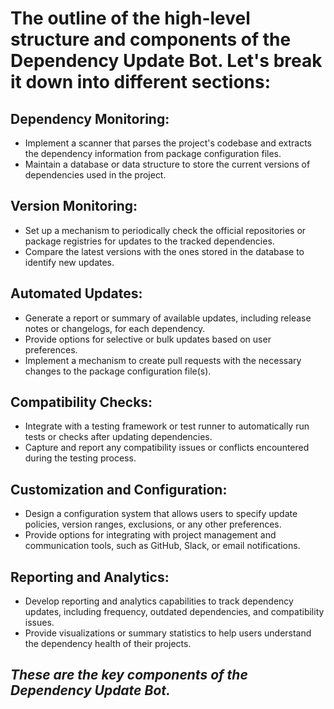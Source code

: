 # The outline of the high-level structure and components of the Dependency Update Bot. Let's break it down into different sections:

## Dependency Monitoring:
* Implement a scanner that parses the project's codebase and extracts the dependency information from package configuration files.
* Maintain a database or data structure to store the current versions of dependencies used in the project.
  
## Version Monitoring:
* Set up a mechanism to periodically check the official repositories or package registries for updates to the tracked dependencies.
* Compare the latest versions with the ones stored in the database to identify new updates.

## Automated Updates:
* Generate a report or summary of available updates, including release notes or changelogs, for each dependency.
* Provide options for selective or bulk updates based on user preferences.
* Implement a mechanism to create pull requests with the necessary changes to the package configuration file(s).

## Compatibility Checks:
* Integrate with a testing framework or test runner to automatically run tests or checks after updating dependencies.
* Capture and report any compatibility issues or conflicts encountered during the testing process.

## Customization and Configuration:
* Design a configuration system that allows users to specify update policies, version ranges, exclusions, or any other preferences.
* Provide options for integrating with project management and communication tools, such as GitHub, Slack, or email notifications.

## Reporting and Analytics:
* Develop reporting and analytics capabilities to track dependency updates, including frequency, outdated dependencies, and compatibility issues.
* Provide visualizations or summary statistics to help users understand the dependency health of their projects.

## _**These are the key components of the Dependency Update Bot.**_
